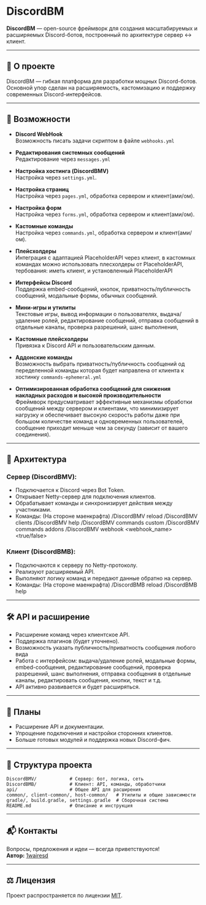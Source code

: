 # DiscordBM

**DiscordBM** — open-source фреймворк для создания масштабируемых и расширяемых Discord-ботов, построенный по архитектуре сервер ↔ клиент.

---

## 🔧 О проекте

DiscordBM — гибкая платформа для разработки мощных Discord-ботов. Основной упор сделан на расширяемость, кастомизацию и поддержку современных Discord-интерфейсов.

---

## 🚀 Возможности

- **Discord WebHook**  
  Возможность писать задачи скриптом в файле `webhooks.yml`

- **Редактирования системных сообщений**  
  Редактирование через `messages.yml`

- **Настройка хостинга (DiscordBMV)**  
  Настройка через `settings.yml`.

- **Настройка страниц**  
  Настройка через `pages.yml`, обработка сервером и клиент(ами/ом).

- **Настройка форм**  
  Настройка через `forms.yml`, обработка сервером и клиент(ами/ом).

- **Кастомные команды**  
  Настройка через `commands.yml`, обработка сервером и клиент(ами/ом).

- **Плейсхолдеры**  
  Интеграция с адаптацией PlaceholderAPI через клиент, в кастомных командах можно использовать плесхолдеры от PlaceholderAPI, тербования: иметь клиент, и установленный PlaceholderAPI

- **Интерфейсы Discord**  
  Поддержка embed-сообщений, кнопок, приватность/публичность сообщений, модальные формы, обычных сообщений.

- **Мини-игры и утилиты**  
  Текстовые игры, вывод информации о пользователях, выдача/удаление ролей, редактирование сообщений, отправка сообщений в отдельные каналы, проверка разрешений, шанс выполнения, 

- **Кастомные плейсхолдеры**  
  Привязка к Discord API и пользовательским данным.

- **Аддонские команды**  
  Возможность выбрать приватность/публичность сообщений од переделенной команды которая будет направлена от клиента к хостинку `commands-ephemeral.yml`

- **Оптимизированная обработка сообщений для снижения накладных расходов и высокой производительности**  
  Фреймворк предусматривает эффективные механизмы обработки сообщений между сервером и клиентами, что минимизирует нагрузку и обеспечивает высокую скорость работы даже при большом количестве команд и одновременных пользователей, сообщение приходит меньше чем за секунду (зависит от вашего соединения).

---

## 🧩 Архитектура

### Сервер (**DiscordBMV**):

- Подключается к Discord через Bot Token.
- Открывает Netty-сервер для подключения клиентов.
- Обрабатывает команды и синхронизирует действия между участниками.
- Команды: (На стороне маенкрафта)
  /DiscordBMV reload
  /DiscordBMV clients
  /DiscordBMV help
  /DiscordBMV commands custom
  /DiscordBMV commands addons
  /DiscordBMV webhook <webhook_name> <true/false>

### Клиент (**DiscordBMB**):

- Подключаются к серверу по Netty-протоколу.
- Реализуют расширяемый API.
- Выполняют логику команд и передают данные обратно на сервер.
- Команды: (На стороне маенкрафта)
  /DiscordBMB reload
  /DiscordBMB help

---

## 🛠️ API и расширение

- Расширение команд через клиентское API.
- Поддержка плагинов (будет уточнено).
- Возможность указать публичность/приватность сообщения любого вида
- Работа с интерфейсом: выдача/удаление ролей, модальные формы, embed-сообщения, редактирование сообщений, проверка разрешений, шанс выполнения, отправка сообщения в отдельные каналы, редактировать сообщения, кнопки, текст и т.д.
- API активно развивается и будет расширяться.

---

## 📅 Планы

- Расширение API и документации.
- Упрощение подключения и настройки сторонних клиентов.
- Больше готовых модулей и поддержка новых Discord-фич.

---

## 📁 Структура проекта

```
DiscordBMV/            # Сервер: бот, логика, сеть
DiscordBMB/            # Клиент: API, команды, обработчики
api/                   # Общее API для расширения
common/, client-common/, host-common/   # Утилиты и общие зависимости
gradle/, build.gradle, settings.gradle  # Сборочная система
README.md              # Описание и инструкция
```

---

## 📬 Контакты

Вопросы, предложения и идеи — всегда приветствуются!  
**Автор:** [1wairesd](https://github.com/1wairesd)

---

## ⚖️ Лицензия

Проект распространяется по лицензии [MIT](https://github.com/1wairesd/DiscordBM/blob/main/LICENSE).